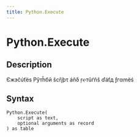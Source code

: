 ```yaml
---
title: Python.Execute
---
```


# Python.Execute


## Description

Єжэĉύťёѕ Рўтĥбй ŝсřįþτ áňδ ŗ℮тŭѓñŝ ďáťд ƒгαmёś


## Syntax

```powerquery
Python.Execute(
    script as text,
    optional arguments as record
) as table
```



